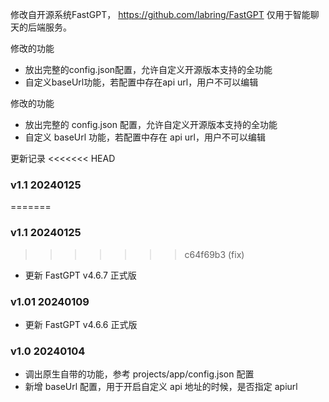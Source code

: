 修改自开源系统FastGPT， https://github.com/labring/FastGPT
仅用于智能聊天的后端服务。  

修改的功能
* 放出完整的config.json配置，允许自定义开源版本支持的全功能
* 自定义baseUrl功能，若配置中存在api url，用户不可以编辑

修改的功能
* 放出完整的 config.json 配置，允许自定义开源版本支持的全功能
* 自定义 baseUrl 功能，若配置中存在 api url，用户不可以编辑


更新记录
<<<<<<< HEAD
### v1.1  20240125
=======
### v1.1 20240125
>>>>>>> c64f69b3 (fix)
* 更新 FastGPT v4.6.7 正式版

### v1.01 20240109
* 更新 FastGPT v4.6.6 正式版
   
### v1.0 20240104
* 调出原生自带的功能，参考 projects/app/config.json 配置
* 新增 baseUrl 配置，用于开启自定义 api 地址的时候，是否指定 apiurl

